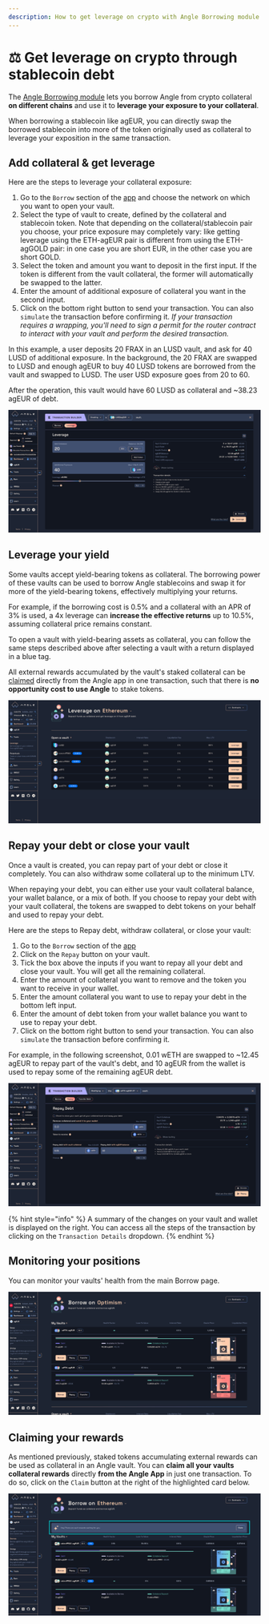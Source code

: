 ```yaml
---
description: How to get leverage on crypto with Angle Borrowing module
---
```


# ⚖️ Get leverage on crypto through stablecoin debt

The [Angle Borrowing module](/borrowing-module/README.md) lets you borrow Angle from crypto collateral **on different chains** and use it to **leverage your exposure to your collateral**.

When borrowing a stablecoin like agEUR, you can directly swap the borrowed stablecoin into more of the token originally used as collateral to leverage your exposition in the same transaction.

## Add collateral & get leverage

Here are the steps to leverage your collateral exposure:

1. Go to the `Borrow` section of the [app](https://app.angle.money/borrow) and choose the network on which you want to open your vault.
2. Select the type of vault to create, defined by the collateral and stablecoin token. Note that depending on the collateral/stablecoin pair you choose, your price exposure may completely vary: like getting leverage using the ETH-agEUR pair is different from using the ETH-agGOLD pair: in one case you are short EUR, in the other case you are short GOLD.
3. Select the token and amount you want to deposit in the first input. If the token is different from the vault collateral, the former will automatically be swapped to the latter.
4. Enter the amount of additional exposure of collateral you want in the second input.
5. Click on the bottom right button to send your transaction. You can also `simulate` the transaction before confirming it.
   _If your transaction requires a wrapping, you'll need to sign a permit for the router contract to interact with your vault and perform the desired transaction._

In this example, a user deposits 20 FRAX in an LUSD vault, and ask for 40 LUSD of additional exposure. In the background, the 20 FRAX are swapped to LUSD and enough agEUR to buy 40 LUSD tokens are borrowed from the vault and swapped to LUSD. The user USD exposure goes from 20 to 60.

After the operation, this vault would have 60 LUSD as collateral and ~38.23 agEUR of debt.

![Leverage with LUSD](/.gitbook/assets/leverage-lusd.png)

## Leverage your yield

Some vaults accept yield-bearing tokens as collateral. The borrowing power of these vaults can be used to borrow Angle stablecoins and swap it for more of the yield-bearing tokens, effectively multiplying your returns.

For example, if the borrowing cost is 0.5% and a collateral with an APR of 3% is used, a 4x leverage can **increase the effective returns** up to 10.5%, assuming collateral price remains constant.

To open a vault with yield-bearing assets as collateral, you can follow the same steps described above after selecting a vault with a return displayed in a blue tag.

All external rewards accumulated by the vault's staked collateral can be [claimed](#claiming-your-rewards) directly from the Angle app in one transaction, such that there is **no opportunity cost to use Angle** to stake tokens.

![Leverage with LUSD](/.gitbook/assets/leverage-yield.png)

## Repay your debt or close your vault

Once a vault is created, you can repay part of your debt or close it completely. You can also withdraw some collateral up to the minimum LTV.

When repaying your debt, you can either use your vault collateral balance, your wallet balance, or a mix of both. If you choose to repay your debt with your vault collateral, the tokens are swapped to debt tokens on your behalf and used to repay your debt.

Here are the steps to Repay debt, withdraw collateral, or close your vault:

1. Go to the `Borrow` section of the [app](https://app.angle.money/borrow)
2. Click on the `Repay` button on your vault.
3. Tick the box above the inputs if you want to repay all your debt and close your vault. You will get all the remaining collateral.
4. Enter the amount of collateral you want to remove and the token you want to receive in your wallet.
5. Enter the amount collateral you want to use to repay your debt in the bottom left input.
6. Enter the amount of debt token from your wallet balance you want to use to repay your debt.
7. Click on the bottom right button to send your transaction. You can also `simulate` the transaction before confirming it.

For example, in the following screenshot, 0.01 wETH are swapped to ~12.45 agEUR to repay part of the vault's debt, and 10 agEUR from the wallet is used to repay some of the remaining agEUR debt.

![Repay and withdraw](/.gitbook/assets/repay2.png)

{% hint style="info" %}
A summary of the changes on your vault and wallet is displayed on the right. You can access all the steps of the transaction by clicking on the `Transaction Details` dropdown.
{% endhint %}

## Monitoring your positions

You can monitor your vaults' health from the main Borrow page.

![Vaults list](../../../.gitbook/assets/vaults-list.png)

## Claiming your rewards

As mentioned previously, staked tokens accumulating external rewards can be used as collateral in an Angle vault. You can **claim all your vaults collateral rewards** directly **from the Angle App** in just one transaction. To do so, click on the `Claim` button at the right of the highlighted card below.

![CLaim vaults rewards](../../../.gitbook/assets/claim-vault-rewards.png)
